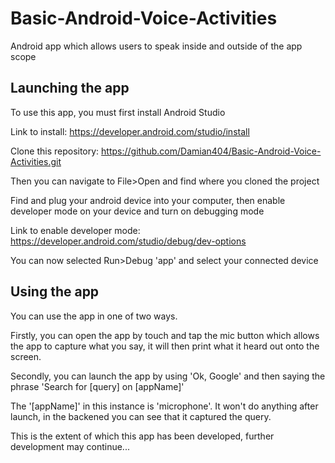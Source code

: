 # Basic-Android-Voice-Activities
Android app which allows users to speak inside and outside of the app scope

## Launching the app

To use this app, you must first install Android Studio

Link to install: https://developer.android.com/studio/install

Clone this repository: https://github.com/Damian404/Basic-Android-Voice-Activities.git

Then you can navigate to File>Open and find where you cloned the project

Find and plug your android device into your computer, then enable developer mode on your device and turn on debugging mode

Link to enable developer mode: https://developer.android.com/studio/debug/dev-options

You can now selected Run>Debug 'app' and select your connected device

## Using the app

You can use the app in one of two ways.

Firstly, you can open the app by touch and tap the mic button which allows the app to capture what you say, it will then print what it heard out onto the screen.

Secondly, you can launch the app by using 'Ok, Google' and then saying the phrase 'Search for [query] on [appName]'

The '[appName]' in this instance is 'microphone'. It won't do anything after launch, in the backened you can see that it captured the query.

This is the extent of which this app has been developed, further development may continue...
